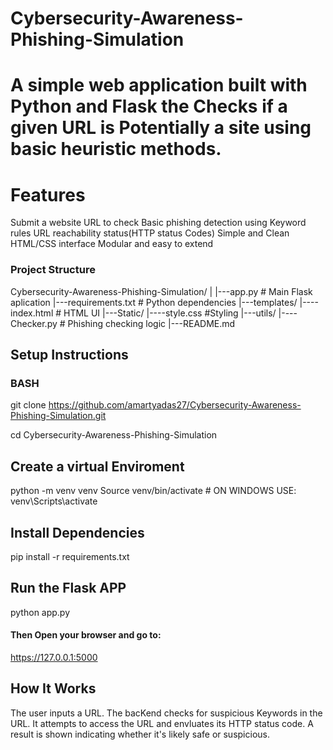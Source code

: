 # Cybersecurity-Awareness-Phishing-Simulation


# A simple web application built with Python and Flask the Checks if a given URL is Potentially a site using basic heuristic methods.


# Features

Submit a website URL to check
Basic phishing detection using Keyword rules
URL reachability status(HTTP status Codes)
Simple and Clean HTML/CSS interface
Modular and easy to extend

### Project Structure

Cybersecurity-Awareness-Phishing-Simulation/
|
|---app.py # Main Flask aplication
|---requirements.txt # Python dependencies
|---templates/
  |----index.html # HTML UI
|---Static/
  |----style.css #Styling
|---utils/
  |----Checker.py # Phishing checking logic
|---README.md

## Setup Instructions

### BASH
git clone https://github.com/amartyadas27/Cybersecurity-Awareness-Phishing-Simulation.git

cd Cybersecurity-Awareness-Phishing-Simulation

## Create a virtual Enviroment 
python -m venv venv
Source venv/bin/activate # ON WINDOWS USE: venv\Scripts\activate
## Install Dependencies

pip install -r requirements.txt

## Run the Flask APP

python app.py


#### Then Open your browser and go to:
https://127.0.0.1:5000

## How It Works
The user inputs a URL.
The bacKend checks for suspicious Keywords in the URL.
It attempts to access the URL and envluates its HTTP status code.
A result is shown indicating whether it's likely safe or suspicious.





